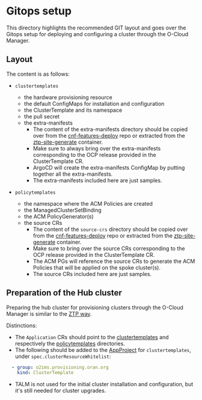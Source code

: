 # Gitops setup

This directory highlights the recommended GIT layout and goes over the Gitops setup for deploying and configuring a cluster through the O-Cloud Manager.

## Layout

The content is as follows:
* `clustertemplates`
    * the hardware provisioning resource
    * the default ConfigMaps for installation and configuration
    * the ClusterTemplate and its namespace
    * the pull secret
    * the extra-manifests
        * The content of the extra-manifests directory should be copied over from the [cnf-features-deploy](https://github.com/openshift-kni/cnf-features-deploy/tree/master/ztp/source-crs/extra-manifest) repo or extracted from the [ztp-site-generate](https://catalog.redhat.com/software/containers/openshift4/ztp-site-generate-rhel8/6154c29fd2c7f84a4d2edca1) container.
        * Make sure to always bring over the extra-manifests corresponding to the OCP release provided in the ClusterTemplate CR.
        * ArgoCD will create the extra-manifests ConfigMap by putting together all the extra-manifests.
        * The extra-manifests included here are just samples.

* `policytemplates`
    * the namespace where the ACM Policies are created
    * the ManagedClusterSetBinding
    * the ACM PolicyGenerator(s)
    * the source CRs
        * The content of the `source-crs` directory should be copied over from the [cnf-features-deploy](https://github.com/openshift-kni/cnf-features-deploy/tree/master/ztp/source-crs/) repo or extracted from the [ztp-site-generate](https://catalog.redhat.com/software/containers/openshift4/ztp-site-generate-rhel8/6154c29fd2c7f84a4d2edca1) container.
        * Make sure to bring over the source CRs corresponding to the OCP release provided in the ClusterTemplate CR.
        * The ACM PGs will reference the source CRs to generate the ACM Policies that will be applied on the spoke cluster(s).
        * The source CRs included here are just samples.

## Preparation of the Hub cluster

Preparing the hub cluster for provisioning clusters through the O-Cloud Manager is similar to the [ZTP way](https://github.com/openshift-kni/cnf-features-deploy/tree/master/ztp/gitops-subscriptions/argocd#preparation-of-hub-cluster-for-ztp).

Distinctions:
* The `Application` CRs should point to the [clustertemplates](./clustertemplates/) and respectively the [policytemplates](./policytemplates/) directories.
* The following should be added to the [AppProject](https://github.com/openshift-kni/cnf-features-deploy/blob/master/ztp/gitops-subscriptions/argocd/deployment/app-project.yaml) for `clustertemplates`, under `spec.clusterResourceWhitelist`:
```yaml
  - group: o2ims.provisioning.oran.org
    kind: ClusterTemplate
```
* TALM is not used for the initial cluster installation and configuration, but it's still needed for cluster upgrades.
